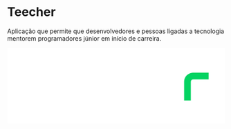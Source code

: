 # Teecher
Aplicação que permite que desenvolvedores e pessoas ligadas a tecnologia mentorem programadores júnior em início de carreira.

![](/telas/Teechr2.svg)


